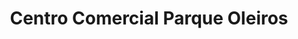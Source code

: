 ---
title: "Centro Comercial Parque Oleiros"
url: /oleiros/centro-comercial-parque-oleiros/
shop: centro comercial
---
